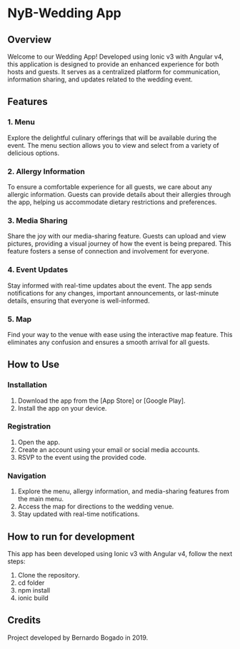# NyB-Wedding App

## Overview

Welcome to our Wedding App! Developed using Ionic v3 with Angular v4, this application is designed to provide an enhanced experience for both hosts and guests. It serves as a centralized platform for communication, information sharing, and updates related to the wedding event.

## Features

### 1. Menu

Explore the delightful culinary offerings that will be available during the event. The menu section allows you to view and select from a variety of delicious options.

### 2. Allergy Information

To ensure a comfortable experience for all guests, we care about any allergic information. Guests can provide details about their allergies through the app, helping us accommodate dietary restrictions and preferences.

### 3. Media Sharing

Share the joy with our media-sharing feature. Guests can upload and view pictures, providing a visual journey of how the event is being prepared. This feature fosters a sense of connection and involvement for everyone.

### 4. Event Updates

Stay informed with real-time updates about the event. The app sends notifications for any changes, important announcements, or last-minute details, ensuring that everyone is well-informed.

### 5. Map

Find your way to the venue with ease using the interactive map feature. This eliminates any confusion and ensures a smooth arrival for all guests.

## How to Use

### Installation

1. Download the app from the [App Store] or [Google Play].
2. Install the app on your device.

### Registration

1. Open the app.
2. Create an account using your email or social media accounts.
3. RSVP to the event using the provided code.

### Navigation

1. Explore the menu, allergy information, and media-sharing features from the main menu.
2. Access the map for directions to the wedding venue.
3. Stay updated with real-time notifications.

## How to run for development

This app has been developed using Ionic v3 with Angular v4, follow the next steps:

1. Clone the repository.
2. cd folder
3. npm install
4. ionic build

## Credits
Project developed by Bernardo Bogado in 2019.
